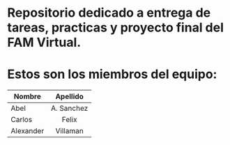 # Repositorio dedicado a entrega de tareas, practicas y proyecto final del FAM Virtual.

# Estos son los miembros del equipo: 
| Nombre        | Apellido              | 
| ------------- |:---------------------:| 
| Abel          | A. Sanchez            | 
| Carlos        | Felix                 | 
| Alexander     | Villaman              | 
